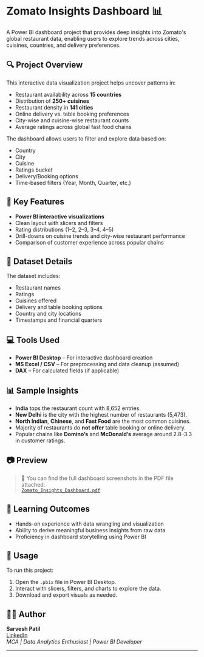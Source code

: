 # Zomato Insights Dashboard 📊

A Power BI dashboard project that provides deep insights into Zomato's global restaurant data, enabling users to explore trends across cities, cuisines, countries, and delivery preferences.

## 🔍 Project Overview

This interactive data visualization project helps uncover patterns in:

- Restaurant availability across **15 countries**
- Distribution of **250+ cuisines**
- Restaurant density in **141 cities**
- Online delivery vs. table booking preferences
- City-wise and cuisine-wise restaurant counts
- Average ratings across global fast food chains

The dashboard allows users to filter and explore data based on:
- Country
- City
- Cuisine
- Ratings bucket
- Delivery/Booking options
- Time-based filters (Year, Month, Quarter, etc.)

## 📌 Key Features

- **Power BI interactive visualizations**
- Clean layout with slicers and filters
- Rating distributions (1–2, 2–3, 3–4, 4–5)
- Drill-downs on cuisine trends and city-wise restaurant performance
- Comparison of customer experience across popular chains

## 📂 Dataset Details

The dataset includes:
- Restaurant names
- Ratings
- Cuisines offered
- Delivery and table booking options
- Country and city locations
- Timestamps and financial quarters

## 💻 Tools Used

- **Power BI Desktop** – For interactive dashboard creation
- **MS Excel / CSV** – For preprocessing and data cleanup (assumed)
- **DAX** – For calculated fields (if applicable)

## 📊 Sample Insights

- **India** tops the restaurant count with 8,652 entries.
- **New Delhi** is the city with the highest number of restaurants (5,473).
- **North Indian**, **Chinese**, and **Fast Food** are the most common cuisines.
- Majority of restaurants do **not offer** table booking or online delivery.
- Popular chains like **Domino’s** and **McDonald’s** average around 2.8–3.3 in customer ratings.

## 📷 Preview

> 📎 You can find the full dashboard screenshots in the PDF file attached:  
> [`Zomato_Insights_Dashboard.pdf`](Zomato_Insights_Dashboard.pdf)

## 🧠 Learning Outcomes

- Hands-on experience with data wrangling and visualization
- Ability to derive meaningful business insights from raw data
- Proficiency in dashboard storytelling using Power BI

## 📎 Usage

To run this project:
1. Open the `.pbix` file in Power BI Desktop.
2. Interact with slicers, filters, and charts to explore the data.
3. Download and export visuals as needed.

## 🙋‍♂️ Author

**Sarvesh Patil**  
[LinkedIn](https://www.linkedin.com/in/sarveshpatil)  
*MCA | Data Analytics Enthusiast | Power BI Developer*

---

